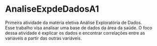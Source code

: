 # AnaliseExpdeDadosA1
Primeira atividade da matéria eletiva Análise Exploratória de Dados. <br>
Esse trabalho visa analisar uma base de dados da área da saúde. O foco dessa atividade é explicar os dados e encontrar correlações entre as variáveis a partir das outras variáveis.
